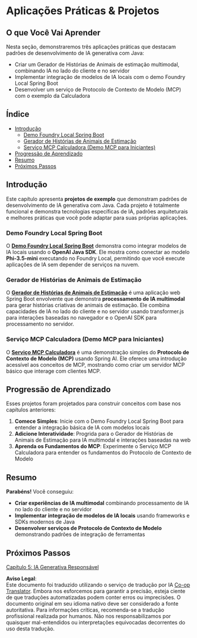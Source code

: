 <!--
CO_OP_TRANSLATOR_METADATA:
{
  "original_hash": "df269f529a172a0197ef28460bf1da9f",
  "translation_date": "2025-07-25T11:22:17+00:00",
  "source_file": "04-PracticalSamples/README.md",
  "language_code": "br"
}
-->
# Aplicações Práticas & Projetos

## O que Você Vai Aprender
Nesta seção, demonstraremos três aplicações práticas que destacam padrões de desenvolvimento de IA generativa com Java:
- Criar um Gerador de Histórias de Animais de estimação multimodal, combinando IA no lado do cliente e no servidor
- Implementar integração de modelos de IA locais com o demo Foundry Local Spring Boot
- Desenvolver um serviço de Protocolo de Contexto de Modelo (MCP) com o exemplo da Calculadora

## Índice

- [Introdução](../../../04-PracticalSamples)
  - [Demo Foundry Local Spring Boot](../../../04-PracticalSamples)
  - [Gerador de Histórias de Animais de Estimação](../../../04-PracticalSamples)
  - [Serviço MCP Calculadora (Demo MCP para Iniciantes)](../../../04-PracticalSamples)
- [Progressão de Aprendizado](../../../04-PracticalSamples)
- [Resumo](../../../04-PracticalSamples)
- [Próximos Passos](../../../04-PracticalSamples)

## Introdução

Este capítulo apresenta **projetos de exemplo** que demonstram padrões de desenvolvimento de IA generativa com Java. Cada projeto é totalmente funcional e demonstra tecnologias específicas de IA, padrões arquiteturais e melhores práticas que você pode adaptar para suas próprias aplicações.

### Demo Foundry Local Spring Boot

O **[Demo Foundry Local Spring Boot](foundrylocal/README.md)** demonstra como integrar modelos de IA locais usando o **OpenAI Java SDK**. Ele mostra como conectar ao modelo **Phi-3.5-mini** executando no Foundry Local, permitindo que você execute aplicações de IA sem depender de serviços na nuvem.

### Gerador de Histórias de Animais de Estimação

O **[Gerador de Histórias de Animais de Estimação](petstory/README.md)** é uma aplicação web Spring Boot envolvente que demonstra **processamento de IA multimodal** para gerar histórias criativas de animais de estimação. Ele combina capacidades de IA no lado do cliente e no servidor usando transformer.js para interações baseadas no navegador e o OpenAI SDK para processamento no servidor.

### Serviço MCP Calculadora (Demo MCP para Iniciantes)

O **[Serviço MCP Calculadora](mcp/calculator/README.md)** é uma demonstração simples do **Protocolo de Contexto de Modelo (MCP)** usando Spring AI. Ele oferece uma introdução acessível aos conceitos de MCP, mostrando como criar um servidor MCP básico que interage com clientes MCP.

## Progressão de Aprendizado

Esses projetos foram projetados para construir conceitos com base nos capítulos anteriores:

1. **Comece Simples**: Inicie com o Demo Foundry Local Spring Boot para entender a integração básica de IA com modelos locais
2. **Adicione Interatividade**: Progrida para o Gerador de Histórias de Animais de Estimação para IA multimodal e interações baseadas na web
3. **Aprenda os Fundamentos do MCP**: Experimente o Serviço MCP Calculadora para entender os fundamentos do Protocolo de Contexto de Modelo

## Resumo

**Parabéns!** Você conseguiu:

- **Criar experiências de IA multimodal** combinando processamento de IA no lado do cliente e no servidor
- **Implementar integração de modelos de IA locais** usando frameworks e SDKs modernos de Java
- **Desenvolver serviços de Protocolo de Contexto de Modelo** demonstrando padrões de integração de ferramentas

## Próximos Passos

[Capítulo 5: IA Generativa Responsável](../05-ResponsibleGenAI/README.md)

**Aviso Legal**:  
Este documento foi traduzido utilizando o serviço de tradução por IA [Co-op Translator](https://github.com/Azure/co-op-translator). Embora nos esforcemos para garantir a precisão, esteja ciente de que traduções automatizadas podem conter erros ou imprecisões. O documento original em seu idioma nativo deve ser considerado a fonte autoritativa. Para informações críticas, recomenda-se a tradução profissional realizada por humanos. Não nos responsabilizamos por quaisquer mal-entendidos ou interpretações equivocadas decorrentes do uso desta tradução.